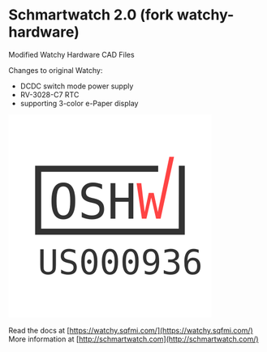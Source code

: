 # Schmartwatch 2.0 (fork watchy-hardware)
Modified Watchy Hardware CAD Files

Changes to original Watchy:
* DCDC switch mode power supply
* RV-3028-C7 RTC
* supporting 3-color e-Paper display

[![OSHWA US000936](OSHWA-Certification.svg)](https://certification.oshwa.org/us000936.html)

Read the docs at [https://watchy.sqfmi.com/](https://watchy.sqfmi.com/)
More information at [http://schmartwatch.com](http://schmartwatch.com/)
